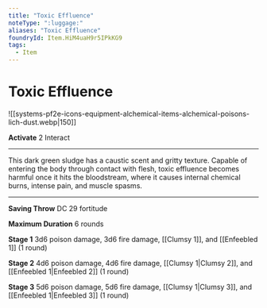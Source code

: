 ```yaml
---
title: "Toxic Effluence"
noteType: ":luggage:"
aliases: "Toxic Effluence"
foundryId: Item.HiM4uaH9r5IPkKG9
tags:
  - Item
---
```


# Toxic Effluence
![[systems-pf2e-icons-equipment-alchemical-items-alchemical-poisons-lich-dust.webp|150]]

**Activate** 2 Interact

* * *

This dark green sludge has a caustic scent and gritty texture. Capable of entering the body through contact with flesh, toxic effluence becomes harmful once it hits the bloodstream, where it causes internal chemical burns, intense pain, and muscle spasms.

* * *

**Saving Throw** DC 29 fortitude

**Maximum Duration** 6 rounds

**Stage 1** 3d6 poison damage, 3d6 fire damage, [[Clumsy 1]], and [[Enfeebled 1]] (1 round)

**Stage 2** 4d6 poison damage, 4d6 fire damage, [[Clumsy 1|Clumsy 2]], and [[Enfeebled 1|Enfeebled 2]] (1 round)

**Stage 3** 5d6 poison damage, 5d6 fire damage, [[Clumsy 1|Clumsy 3]], and [[Enfeebled 1|Enfeebled 3]] (1 round)
